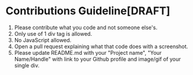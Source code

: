# Contributions Guideline[DRAFT]

1. Please contribute what you code and not someone else's.
2. Only use of 1 div tag is allowed.
3. No JavaScript allowed.
4. Open a pull request explaining what that code does with a screenshot.
5. Please update README.md with your "Project name", "Your Name/Handle" with link to your Github profile and image/gif of your single div.
